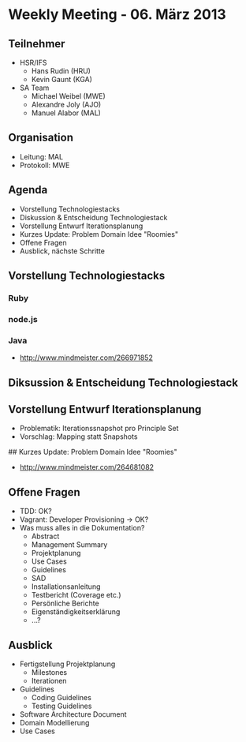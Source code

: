 # Weekly Meeting - 06. März 2013

## Teilnehmer
* HSR/IFS
	- Hans Rudin (HRU)
	- Kevin Gaunt (KGA)
* SA Team
	- Michael Weibel (MWE)
	- Alexandre Joly (AJO)
	- Manuel Alabor (MAL)

## Organisation
* Leitung: MAL
* Protokoll: MWE

## Agenda
* Vorstellung Technologiestacks
* Diskussion & Entscheidung Technologiestack
* Vorstellung Entwurf Iterationsplanung
* Kurzes Update: Problem Domain Idee "Roomies"
* Offene Fragen
* Ausblick, nächste Schritte

## Vorstellung Technologiestacks
### Ruby

### node.js

### Java
* http://www.mindmeister.com/266971852


## Diksussion & Entscheidung Technologiestack


## Vorstellung Entwurf Iterationsplanung
* Problematik: Iterationssnapshot pro Principle Set
* Vorschlag: Mapping statt Snapshots


## Kurzes Update: Problem Domain Idee "Roomies"
* http://www.mindmeister.com/264681082

## Offene Fragen
* TDD: OK?
* Vagrant: Developer Provisioning -> OK?
* Was muss alles in die Dokumentation?
	* Abstract
	* Management Summary
	* Projektplanung
	* Use Cases
	* Guidelines
	* SAD
	* Installationsanleitung
	* Testbericht (Coverage etc.)
	* Persönliche Berichte
	* Eigenständigkeitserklärung
	* ...?

## Ausblick
* Fertigstellung Projektplanung
	* Milestones
	* Iterationen
* Guidelines
	* Coding Guidelines
	* Testing Guidelines
* Software Architecture Document
* Domain Modellierung
* Use Cases